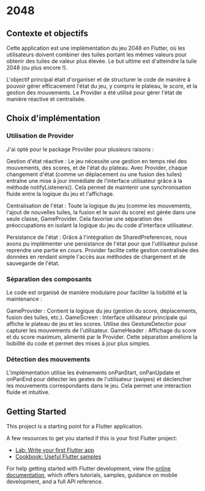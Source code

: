 # 2048

## Contexte et objectifs
Cette application est une implémentation du jeu 2048 en Flutter, où les utilisateurs doivent combiner des tuiles portant les mêmes valeurs pour obtenir des tuiles de valeur plus élevée. Le but ultime est d'atteindre la tuile 2048 (ou plus encore !).

L'objectif principal était d'organiser et de structurer le code de manière à pouvoir gérer efficacement l'état du jeu, y compris le plateau, le score, et la gestion des mouvements. Le Provider a été utilisé pour gérer l'état de manière réactive et centralisée.

## Choix d'implémentation
### Utilisation de Provider
J'ai opté pour le package Provider pour plusieurs raisons :

Gestion d'état réactive : Le jeu nécessite une gestion en temps réel des mouvements, des scores, et de l'état du plateau. Avec Provider, chaque changement d'état (comme un déplacement ou une fusion des tuiles) entraîne une mise à jour immédiate de l'interface utilisateur grâce à la méthode notifyListeners(). Cela permet de maintenir une synchronisation fluide entre la logique du jeu et l'affichage.

Centralisation de l'état : Toute la logique du jeu (comme les mouvements, l'ajout de nouvelles tuiles, la fusion et le suivi du score) est gérée dans une seule classe, GameProvider. Cela favorise une séparation des préoccupations en isolant la logique du jeu du code d'interface utilisateur.

Persistance de l'état : Grâce à l'intégration de SharedPreferences, nous avons pu implémenter une persistance de l'état pour que l'utilisateur puisse reprendre une partie en cours. Provider facilite cette gestion centralisée des données en rendant simple l'accès aux méthodes de chargement et de sauvegarde de l'état.

### Séparation des composants
Le code est organisé de manière modulaire pour faciliter la lisibilité et la maintenance :

GameProvider : Contient la logique du jeu (gestion du score, déplacements, fusion des tuiles, etc.).
GameScreen : Interface utilisateur principale qui affiche le plateau de jeu et les scores. Utilise des GestureDetector pour capturer les mouvements de l'utilisateur.
GameHeader : Affichage du score et du score maximum, alimenté par le Provider.
Cette séparation améliore la lisibilité du code et permet des mises à jour plus simples.

### Détection des mouvements
L'implémentation utilise les événements onPanStart, onPanUpdate et onPanEnd pour détecter les gestes de l'utilisateur (swipes) et déclencher les mouvements correspondants dans le jeu. Cela permet une interaction fluide et intuitive.

## Getting Started

This project is a starting point for a Flutter application.

A few resources to get you started if this is your first Flutter project:

- [Lab: Write your first Flutter app](https://docs.flutter.dev/get-started/codelab)
- [Cookbook: Useful Flutter samples](https://docs.flutter.dev/cookbook)

For help getting started with Flutter development, view the
[online documentation](https://docs.flutter.dev/), which offers tutorials,
samples, guidance on mobile development, and a full API reference.
